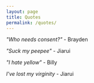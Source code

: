 ```yaml
---
layout: page
title: Quotes
permalink: /quotes/
---
```


*"Who needs consent?"* - Brayden

*"Suck my peepee"* - Jiarui

*"I hate yellow"* - Billy

*I've lost my virginity* - Jiarui
